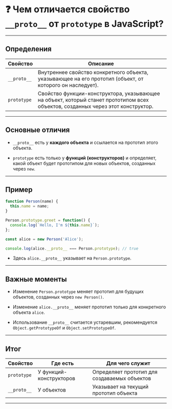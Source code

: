 # ❓ Чем отличается свойство `__proto__` от `prototype` в JavaScript?

---

## Определения

| Свойство         | Описание                                                                                      |
|------------------|-----------------------------------------------------------------------------------------------|
| `__proto__`      | Внутреннее свойство конкретного объекта, указывающее на его прототип (объект, от которого он наследует). |
| `prototype`      | Свойство функции-конструктора, указывающее на объект, который станет прототипом всех объектов, созданных через этот конструктор. |

---

## Основные отличия

- `__proto__` есть у **каждого объекта** и ссылается на прототип этого объекта.

- `prototype` есть только у **функций (конструкторов)** и определяет, какой объект будет прототипом для новых объектов, созданных через `new`.

---

## Пример

```js
function Person(name) {
  this.name = name;
}

Person.prototype.greet = function() {
  console.log(`Hello, I'm ${this.name}`);
};

const alice = new Person('Alice');

console.log(alice.__proto__ === Person.prototype); // true
```

- Здесь `alice.__proto__` указывает на `Person.prototype`.

---

## Важные моменты

- Изменение `Person.prototype` меняет прототип для будущих объектов, созданных через `new Person()`.

- Изменение `alice.__proto__` меняет прототип только для конкретного объекта `alice`.

- Использование `__proto__` считается устаревшим, рекомендуется `Object.getPrototypeOf` и `Object.setPrototypeOf`.

---

## Итог

| Свойство    | Где есть                | Для чего служит                              |
| ----------- | ----------------------- | -------------------------------------------- |
| `prototype` | У функций-конструкторов | Определяет прототип для создаваемых объектов |
| `__proto__` | У объектов              | Указывает на текущий прототип объекта        |

---
